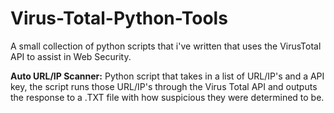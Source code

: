 # Virus-Total-Python-Tools

A small collection of python scripts that i've written that uses the VirusTotal API to assist in Web Security.

**Auto URL/IP Scanner:** Python script that takes in a list of URL/IP's and a API key, the script runs those URL/IP's through the Virus Total API and outputs the response to a .TXT file with how suspicious they were determined to be.
